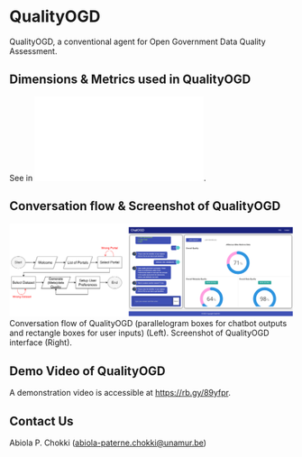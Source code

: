 # QualityOGD

QualityOGD, a conventional agent for Open Government Data Quality Assessment.

## Dimensions & Metrics used in QualityOGD

See in ![Dimensions_Metrics](/Dimensions_Metrics_Data_Quality.pdf).

## Conversation flow & Screenshot of QualityOGD

![Flow_Screenshot](/home.png)
Conversation flow of QualityOGD (parallelogram boxes for chatbot outputs and rectangle boxes for user inputs) (Left). Screenshot of QualityOGD interface (Right).

## Demo Video of QualityOGD

A demonstration video is accessible at https://rb.gy/89yfpr.

## Contact Us

Abiola P. Chokki (abiola-paterne.chokki@unamur.be)
